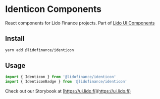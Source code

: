 # Identicon Components

React components for Lido Finance projects.
Part of [Lido UI Components](https://github.com/lidofinance/ui/#readme)

## Install

```bash
yarn add @lidofinance/identicon
```

## Usage

```ts
import { Identicon } from '@lidofinance/identicon'
import { IdenticonBadge } from '@lidofinance/identicon'
```

Check out our Storybook at [https://ui.lido.fi](https://ui.lido.fi)

